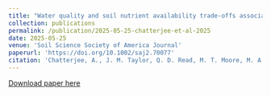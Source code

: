 ```yaml
---
title: "Water quality and soil nutrient availability trade-offs associated with timing and duration of managed flooding for migratory waterbird habitat"
collection: publications
permalink: /publication/2025-05-25-chatterjee-et-al-2025
date: 2025-05-25
venue: 'Soil Science Society of America Journal'
paperurl: 'https://doi.org/10.1002/saj2.70077'
citation: 'Chatterjee, A., J. M. Taylor, Q. D. Read, M. T. Moore, M. A. Locke, and J. D. Hoeksema. 2025. Water quality and soil nutrient availability trade-offs associated with timing and duration of managed flooding for migratory waterbird habitat. Soil Science Society of America Journal 89(3): e70077. DOI: 10.1002/saj2.70077.'
---
```

[Download paper here](https://doi.org/10.1002/saj2.70077)
